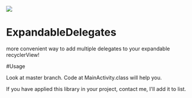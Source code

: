 
[![](https://jitpack.io/v/Marchuck/ExpandableDelegates.svg)](https://jitpack.io/#Marchuck/ExpandableDelegates)

# ExpandableDelegates
more convenient way to add multiple delegates to your expandable recyclerView! 

#Usage

Look at master branch. Code at MainActivity.class will help you.

If you have applied this library in your project, contact me, I'll add it to list.  
